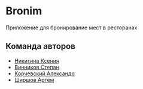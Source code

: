# Bronim

Приложение для бронирование мест в ресторанах

## Команда авторов

- [Никитина Ксения](https://github.com/zdesbilaksenia)
- [Винников Степан](https://github.com/comradyo)
- [Корчевский Александр](https://github.com/just4n4cc)
- [Ширшов Артем](https://github.com/a-shirshov)
